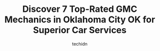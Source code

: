 ---
layout: ampstory
image: https://images.unsplash.com/photo-1575052159402-d23d4fab400c?ixlib=rb-4.0.3&ixid=MnwxMjA3fDB8MHxwaG90by1wYWdlfHx8fGVufDB8fHx8&auto=format&fit=crop&w=640&h=853&q=80
author: techidn
featured: false
description: When it comes to maintaining and repairing your vehicle in Oklahoma City OK, USA, you deserve nothing but the best. Thats why the 7 best GMC Mechanic in the area are here to offer their exp
title: Discover 7 Top-Rated GMC Mechanics in Oklahoma City OK for Superior Car Services
cover:
   title: Discover 7 Top-Rated GMC Mechanics in Oklahoma City OK for Superior Car Services
   subtitle: Rickpate
   background: https://images.unsplash.com/photo-1575052159402-d23d4fab400c?ixlib=rb-4.0.3&ixid=MnwxMjA3fDB8MHxwaG90by1wYWdlfHx8fGVufDB8fHx8&auto=format&fit=crop&w=640&h=853&q=80

pages: 
 - layout: thirds
   top: <h1>#1 Bob Moore Buick GMC</h1>
   bottom: "<p>Im beyond thankful with you guys. I took my truck in December I believe and got a quote and couldnt get it fixed because of the cost. I saved up money and took it b</p>"
   background: https://www.knot35.com/toplist/wp-content/uploads/2023/06/best-gmc-mechanic-1-in-oklahoma-city-ok-1685832192.jpeg
   backgroundblur: true
 - layout: thirds
   top: <h1>#2 Sals Auto Service</h1>
   bottom: "<p>2420 N MacArthur Blvd, Oklahoma City, OK 73127, United States</p>"
   background: https://www.knot35.com/toplist/wp-content/uploads/2023/06/best-gmc-mechanic-2-in-oklahoma-city-ok-1685832192.jpeg
   cta:
      link: https://www.knot35.com/toplist/discover-7-top-rated-gmc-mechanics-in-oklahoma-city-ok-for-superior-car-services/
      text: Discover 7 Top-Rated GMC Mechanics in Oklahoma City OK for Superior Car Services
 - layout: thirds
   top: <h1>#3 AUTOMOTIVE MD Auto Repair, Dyno & Performance</h1>
   bottom: "<p>100 NW 142nd St Ste 100, Edmond, OK 73013, United States</p>"
   background: https://www.knot35.com/toplist/wp-content/uploads/2023/06/best-gmc-mechanic-3-in-oklahoma-city-ok-1685832193.jpeg
   cta:
      link: https://www.knot35.com/toplist/discover-7-top-rated-gmc-mechanics-in-oklahoma-city-ok-for-superior-car-services/
      text: Discover 7 Top-Rated GMC Mechanics in Oklahoma City OK for Superior Car Services
 - layout: thirds
   top: <h1>#4 Fleet Transmissions and Auto Repair</h1>
   bottom: "<p>7639 301 N Western Ave, Oklahoma City, OK 73106, United States</p>"
   background: https://images.unsplash.com/photo-1489648022186-8f49310909a0?ixlib=rb-4.0.3&ixid=MnwxMjA3fDB8MHxwaG90by1wYWdlfHx8fGVufDB8fHx8&auto=format&fit=crop&w=640&h=853&q=80
   cta:
      link: https://www.knot35.com/toplist/discover-7-top-rated-gmc-mechanics-in-oklahoma-city-ok-for-superior-car-services/
      text: Discover 7 Top-Rated GMC Mechanics in Oklahoma City OK for Superior Car Services
 - layout: thirds
   top: <h1>#5 Becks Garage</h1>
   bottom: "<p>4217 N Western Ave, Oklahoma City, OK 73118, United States</p>"
   background: https://images.unsplash.com/photo-1618005182384-a83a8bd57fbe?ixlib=rb-4.0.3&ixid=MnwxMjA3fDB8MHxwaG90by1wYWdlfHx8fGVufDB8fHx8&auto=format&fit=crop&w=640&h=853&q=80
   cta:
      link: https://www.knot35.com/toplist/discover-7-top-rated-gmc-mechanics-in-oklahoma-city-ok-for-superior-car-services/
      text: Discover 7 Top-Rated GMC Mechanics in Oklahoma City OK for Superior Car Services
 - layout: thirds
   top: <h1>#6 Horn Automotive Inc</h1>
   bottom: "<p>7409 NW 85th St, Oklahoma City, OK 73132, United States</p>"
   background: https://images.unsplash.com/photo-1620421680010-0766ff230392?ixlib=rb-4.0.3&ixid=MnwxMjA3fDB8MHxwaG90by1wYWdlfHx8fGVufDB8fHx8&auto=format&fit=crop&w=640&h=853&q=80
   cta:
      link: https://www.knot35.com/toplist/discover-7-top-rated-gmc-mechanics-in-oklahoma-city-ok-for-superior-car-services/
      text: Discover 7 Top-Rated GMC Mechanics in Oklahoma City OK for Superior Car Services
 - layout: thirds
   top: <h1>#7 Automotive Repairs and Maintenance</h1>
   bottom: "<p>8810 S Sunnylane Rd, Oklahoma City, OK 73135, United States</p>"
   background: https://images.unsplash.com/photo-1613843873231-1447db182f97?ixlib=rb-4.0.3&ixid=MnwxMjA3fDB8MHxwaG90by1wYWdlfHx8fGVufDB8fHx8&auto=format&fit=crop&w=640&h=853&q=80
   cta:
      link: https://www.knot35.com/toplist/discover-7-top-rated-gmc-mechanics-in-oklahoma-city-ok-for-superior-car-services/
      text: Discover 7 Top-Rated GMC Mechanics in Oklahoma City OK for Superior Car Services
 - layout: thirds
   middle: Continue reading...
   background: https://images.unsplash.com/photo-1541356665065-22676f35dd40?ixlib=rb-4.0.3&ixid=MnwxMjA3fDB8MHxwaG90by1wYWdlfHx8fGVufDB8fHx8&auto=format&fit=crop&w=640&h=853&q=80
   cta:
      link: https://www.knot35.com/toplist/discover-7-top-rated-gmc-mechanics-in-oklahoma-city-ok-for-superior-car-services/
      text: Discover 7 Top-Rated GMC Mechanics in Oklahoma City OK for Superior Car Services
      
---